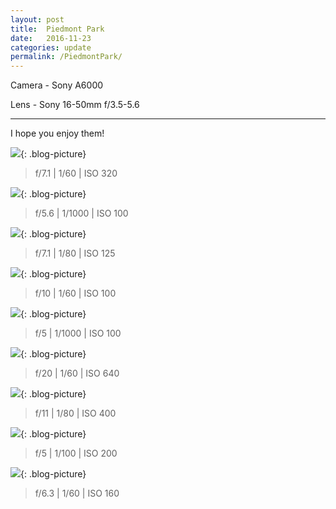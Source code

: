 ```yaml
---
layout: post
title:  Piedmont Park
date:   2016-11-23
categories: update
permalink: /PiedmontPark/
---
```


Camera - Sony A6000

Lens - Sony 16-50mm f/3.5-5.6

* * *

I hope you enjoy them!

![](https://c2.staticflickr.com/6/5588/31039811916_d877ca0eec_b.jpg){: .blog-picture}

>f/7.1 \| 1/60 \| ISO 320


![](https://c2.staticflickr.com/6/5787/30933143142_94ac3f0c8b_b.jpg){: .blog-picture}

>f/5.6 \| 1/1000 \| ISO 100


![](https://c2.staticflickr.com/6/5654/30961366521_a02222a1ec_b.jpg){: .blog-picture}

>f/7.1 \| 1/80 \| ISO 125


![](https://c2.staticflickr.com/6/5661/31039786076_39f1d94af9_b.jpg){: .blog-picture}

>f/10 \| 1/60 \| ISO 100


![](https://c2.staticflickr.com/6/5531/30961328991_9bbe1d64a6_b.jpg){: .blog-picture}

>f/5 \| 1/1000 \| ISO 100


![](https://c2.staticflickr.com/6/5526/31039772866_4c1e0dc51c_b.jpg){: .blog-picture}

>f/20 \| 1/60 \| ISO 640


![](https://c2.staticflickr.com/6/5473/31039779746_8f8340aa0f_b.jpg){: .blog-picture}

>f/11 \| 1/80 \| ISO 400


![](https://c2.staticflickr.com/6/5748/31075544555_17bb7e3421_b.jpg){: .blog-picture}

>f/5 \| 1/100 \| ISO 200


![](https://c2.staticflickr.com/6/5649/31039817046_5657500354_b.jpg){: .blog-picture}

>f/6.3 \| 1/60 \| ISO 160
